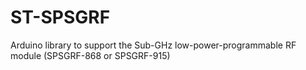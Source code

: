 # ST-SPSGRF
Arduino library to support the Sub-GHz low-power-programmable RF module (SPSGRF-868 or SPSGRF-915)
